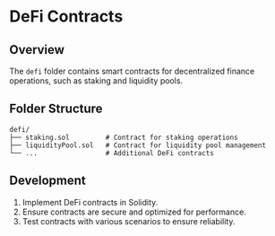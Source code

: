 # DeFi Contracts

## Overview
The `defi` folder contains smart contracts for decentralized finance operations, such as staking and liquidity pools.

## Folder Structure
```
defi/
├── staking.sol         # Contract for staking operations
├── liquidityPool.sol   # Contract for liquidity pool management
└── ...                 # Additional DeFi contracts
```

## Development
1. Implement DeFi contracts in Solidity.
2. Ensure contracts are secure and optimized for performance.
3. Test contracts with various scenarios to ensure reliability.
